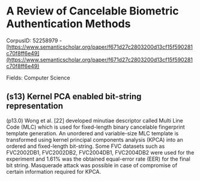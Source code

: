 # A Review of Cancelable Biometric Authentication Methods

CorpusID: 52258979 - [https://www.semanticscholar.org/paper/f671d27c2803200d13cf15f590281c70f8ff6e49](https://www.semanticscholar.org/paper/f671d27c2803200d13cf15f590281c70f8ff6e49)

Fields: Computer Science

## (s13) Kernel PCA enabled bit-string representation
(p13.0) Wong et al. [22] developed minutiae descriptor called Multi Line Code (MLC) which is used for fixed-length binary cancelable fingerprint template generation. An unordered and variable-size MLC template is transformed using kernel principal components analysis (KPCA) into an ordered and fixed-length bit-string. Some FVC datasets such as FVC2002DB1, FVC2002DB2, FVC2004DB1, FVC2004DB2 were used for the experiment and 1.61% was the obtained equal-error rate (EER) for the final bit string. Masquerade attack was possible in case of compromise of certain information required for KPCA.
